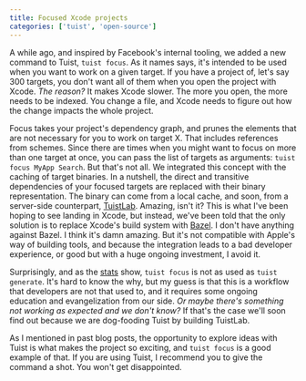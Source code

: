 ```yaml
---
title: Focused Xcode projects
categories: ['tuist', 'open-source']
---
```


A while ago,
and inspired by Facebook's internal tooling,
we added a new command to Tuist, `tuist focus`.
As it names says,
it's intended to be used when you want to work on a given target.
If you have a project of,
let's say 300 targets,
you don't want all of them when you open the project with Xcode.
_The reason?_
It makes Xcode slower.
The more you open, the more needs to be indexed.
You change a file,
and Xcode needs to figure out how the change impacts the whole project.

Focus takes your project's dependency graph,
and prunes the elements that are not necessary for you to work on target X.
That includes references from schemes.
Since there are times when you might want to focus on more than one target at once,
you can pass the list of targets as arguments: `tuist focus MyApp Search`.
But that's not all.
We integrated this concept with the caching of target binaries.
In a nutshell,
the direct and transitive dependencies of your focused targets are replaced with their binary representation.
The binary can come from a local cache,
and soon,
from a server-side counterpart, [TuistLab](https://github.com/tuist/lab).
Amazing,
isn't it?
This is what I've been hoping to see landing in Xcode,
but instead,
we've been told that the only solution is to replace Xcode's build system with [Bazel](https://bazel.build/).
I don't have anything against Bazel.
I think it's damn amazing.
But it's not compatible with Apple's way of building tools,
and because the integration leads to a bad developer experience,
or good but with a huge ongoing investment,
I avoid it.

Surprisingly,
and as the [stats](https://stats.tuist.io) show,
`tuist focus` is not as used as `tuist generate`.
It's hard to know the why,
but my guess is that this is a workflow that developers are not that used to,
and it requires some ongoing education and evangelization from our side.
_Or maybe there's something not working as expected and we don't know?_
If that's the case we'll soon find out because we are dog-fooding Tuist by building TuistLab.

As I mentioned in past blog posts,
the opportunity to explore ideas with Tuist is what makes the project so exciting,
and `tuist focus` is a good example of that.
If you are using Tuist,
I recommend you to give the command a shot.
You won't get disappointed.
